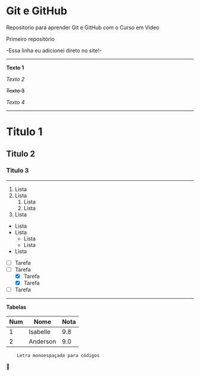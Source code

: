 # Git e GitHub
 Repositorio para aprender Git e GitHub com o Curso em Video
 
 Primeiro repositório
 
 -Essa linha eu adicionei direto no site!-

 ---

**Texto 1**

*Texto 2*

~~Texto 3~~

*_Texto 4_*

***

# Titulo 1

## Titulo 2

### Titulo 3

---

1. Lista 
1. Lista 
   1. Lista 
   1. Lista 
1. Lista

* Lista 
* Lista
   * Lista
   * Lista
* Lista

- [ ] Tarefa
- [ ] Tarefa
   - [x] Tarefa
   - [x] Tarefa
- [ ] Tarefa

***

**Tabelas**

Num | Nome | Nota
---|---|---
1 | Isabelle | 9.8
2 | Anderson | 9.0

```
    Letra monoespaçada para códigos
```

:bee:

